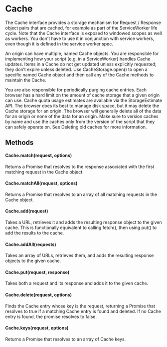 # Cache
The Cache interface provides a storage mechanism for Request / Response object pairs that are cached, for example as part of the ServiceWorker life cycle. Note that the Cache interface is exposed to windowed scopes as well as workers. You don't have to use it in conjunction with service workers, even though it is defined in the service worker spec.

An origin can have multiple, named Cache objects. You are responsible for implementing how your script (e.g. in a ServiceWorker) handles Cache updates. Items in a Cache do not get updated unless explicitly requested; they don’t expire unless deleted. Use CacheStorage.open() to open a specific named Cache object and then call any of the Cache methods to maintain the Cache.

You are also responsible for periodically purging cache entries. Each browser has a hard limit on the amount of cache storage that a given origin can use. Cache quota usage estimates are available via the StorageEstimate API. The browser does its best to manage disk space, but it may delete the Cache storage for an origin. The browser will generally delete all of the data for an origin or none of the data for an origin. Make sure to version caches by name and use the caches only from the version of the script that they can safely operate on. See Deleting old caches for more information.

## Methods
#### Cache.match(request, options)
Returns a Promise that resolves to the response associated with the first matching request in the Cache object.
#### Cache.matchAll(request, options)
Returns a Promise that resolves to an array of all matching requests in the Cache object.
#### Cache.add(request)
Takes a URL, retrieves it and adds the resulting response object to the given cache. This is functionally equivalent to calling fetch(), then using put() to add the results to the cache.
#### Cache.addAll(requests)
Takes an array of URLs, retrieves them, and adds the resulting response objects to the given cache.
#### Cache.put(request, response)
Takes both a request and its response and adds it to the given cache.
#### Cache.delete(request, options)
Finds the Cache entry whose key is the request, returning a Promise that resolves to true if a matching Cache entry is found and deleted. If no Cache entry is found, the promise resolves to false.
#### Cache.keys(request, options)
Returns a Promise that resolves to an array of Cache keys.